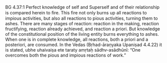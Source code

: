 BG 4.37:1	Perfect knowledge of self and Superself and of their relationship is compared herein to ﬁre. This ﬁre not only burns up all reactions to impious activities, but also all reactions to pious activities, turning them to ashes. There are many stages of reaction: reaction in the making, reaction fructifying, reaction already achieved, and reaction a priori. But knowledge of the constitutional position of the living entity burns everything to ashes. When one is in complete knowledge, all reactions, both a priori and a posteriori, are consumed. In the Vedas (Bṛhad-āraṇyaka Upaniṣad 4.4.22) it is stated, ubhe uhaivaiṣa ete taraty amṛtaḥ sādhv-asādhūnī: “One overcomes both the pious and impious reactions of work.”